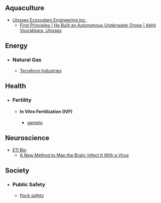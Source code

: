## Aquaculture
- [Ulysses Ecosystem Engineering Inc.](https://www.ulysses.eco/)
	- [First Principles | He Built an Autonomous Underwater Drone | Akhil Voorakkara, Ulysses](https://www.youtube.com/watch?v=h-SVYnUgSUE&list=WL&index=66)
## Energy
- ### Natural Gas
	- [Terraform Industries](https://terraformindustries.com/)
## Health
- ### Fertility
	- #### In Vitro Fertilization (IVF)
		- [gameto](https://www.gametogen.com/)
## Neuroscience
- [E11 Bio](https://e11.bio/)
	- [A New Method to Map the Brain: Infect It With a Virus](https://www.bloomberg.com/news/articles/2024-12-03/ex-google-ceo-wants-to-learn-about-brains-by-infecting-them)
## Society
- ### Public Safety
	- [flock safety](https://www.flocksafety.com/)